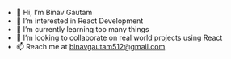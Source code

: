 - 👋 Hi, I’m Binav Gautam
- 👀 I’m interested in React Development
- 🌱 I’m currently learning too many things
- 💞️ I’m looking to collaborate on real world projects using React
- 📫 Reach me at binavgautam512@gmail.com

<!---
binavgautam/binavgautam is a ✨ special ✨ repository because its `README.md` (this file) appears on your GitHub profile.
You can click the Preview link to take a look at your changes.
--->

